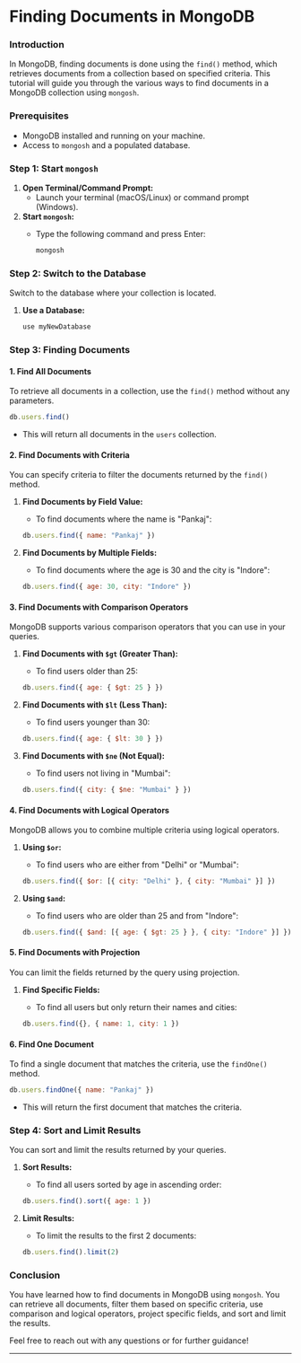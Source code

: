 # Finding Documents in MongoDB

### Introduction

In MongoDB, finding documents is done using the `find()` method, which retrieves documents from a collection based on specified criteria. This tutorial will guide you through the various ways to find documents in a MongoDB collection using `mongosh`.

### Prerequisites

* MongoDB installed and running on your machine.
* Access to `mongosh` and a populated database.

### Step 1: Start `mongosh`

1. **Open Terminal/Command Prompt:**
   * Launch your terminal (macOS/Linux) or command prompt (Windows).
2. **Start `mongosh`:**
   *   Type the following command and press Enter:

       ```bash
       mongosh
       ```

### Step 2: Switch to the Database

Switch to the database where your collection is located.

1.  **Use a Database:**

    ```javascript
    use myNewDatabase
    ```

### Step 3: Finding Documents

#### 1. Find All Documents

To retrieve all documents in a collection, use the `find()` method without any parameters.

```javascript
db.users.find()
```

* This will return all documents in the `users` collection.

#### 2. Find Documents with Criteria

You can specify criteria to filter the documents returned by the `find()` method.

1.  **Find Documents by Field Value:**

    * To find documents where the name is "Pankaj":

    ```javascript
    db.users.find({ name: "Pankaj" })
    ```
2.  **Find Documents by Multiple Fields:**

    * To find documents where the age is 30 and the city is "Indore":

    ```javascript
    db.users.find({ age: 30, city: "Indore" })
    ```

#### 3. Find Documents with Comparison Operators

MongoDB supports various comparison operators that you can use in your queries.

1.  **Find Documents with `$gt` (Greater Than):**

    * To find users older than 25:

    ```javascript
    db.users.find({ age: { $gt: 25 } })
    ```
2.  **Find Documents with `$lt` (Less Than):**

    * To find users younger than 30:

    ```javascript
    db.users.find({ age: { $lt: 30 } })
    ```
3.  **Find Documents with `$ne` (Not Equal):**

    * To find users not living in "Mumbai":

    ```javascript
    db.users.find({ city: { $ne: "Mumbai" } })
    ```

#### 4. Find Documents with Logical Operators

MongoDB allows you to combine multiple criteria using logical operators.

1.  **Using `$or`:**

    * To find users who are either from "Delhi" or "Mumbai":

    ```javascript
    db.users.find({ $or: [{ city: "Delhi" }, { city: "Mumbai" }] })
    ```
2.  **Using `$and`:**

    * To find users who are older than 25 and from "Indore":

    ```javascript
    db.users.find({ $and: [{ age: { $gt: 25 } }, { city: "Indore" }] })
    ```

#### 5. Find Documents with Projection

You can limit the fields returned by the query using projection.

1.  **Find Specific Fields:**

    * To find all users but only return their names and cities:

    ```javascript
    db.users.find({}, { name: 1, city: 1 })
    ```

#### 6. Find One Document

To find a single document that matches the criteria, use the `findOne()` method.

```javascript
db.users.findOne({ name: "Pankaj" })
```

* This will return the first document that matches the criteria.

### Step 4: Sort and Limit Results

You can sort and limit the results returned by your queries.

1.  **Sort Results:**

    * To find all users sorted by age in ascending order:

    ```javascript
    db.users.find().sort({ age: 1 })
    ```
2.  **Limit Results:**

    * To limit the results to the first 2 documents:

    ```javascript
    db.users.find().limit(2)
    ```

### Conclusion

You have learned how to find documents in MongoDB using `mongosh`. You can retrieve all documents, filter them based on specific criteria, use comparison and logical operators, project specific fields, and sort and limit the results.

Feel free to reach out with any questions or for further guidance!

***

